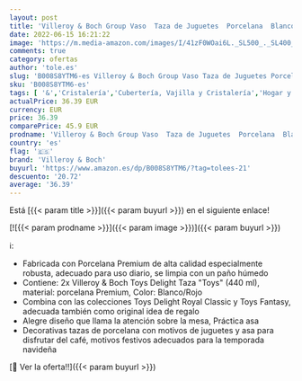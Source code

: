 ```yaml
---
layout: post
title: 'Villeroy & Boch Group Vaso  Taza de Juguetes  Porcelana  Blanco/Rojo  2 Unidades'
date: 2022-06-15 16:21:22
image: 'https://m.media-amazon.com/images/I/41zF0WOai6L._SL500_._SL400_.jpg'
comments: true
category: ofertas
author: 'tole.es'
slug: 'B008S8YTM6-es Villeroy & Boch Group Vaso Taza de Juguetes Porcelana...'
sku: 'B008S8YTM6-es'
tags: [ '&','Cristalería','Cubertería, Vajilla y Cristalería','Hogar y cocina','Piezas de vajilla','Platos','Platos llanos','Tazas','Vajilla','boch','villeroy','villeroy & boch','🇪🇸', ]
actualPrice: 36.39 EUR
currency: EUR
price: 36.39
comparePrice: 45.9 EUR
prodname: 'Villeroy & Boch Group Vaso  Taza de Juguetes  Porcelana  Blanco/Rojo  2 Unidades'
country: 'es'
flag: '🇪🇸'
brand: 'Villeroy & Boch'
buyurl: 'https://www.amazon.es/dp/B008S8YTM6/?tag=tolees-21'
descuento: '20.72'
average: '36.39'
---
```


Está [{{< param title >}}]({{< param buyurl >}}) en el siguiente enlace!

[![{{< param prodname >}}]({{< param image >}})]({{< param buyurl >}})

ℹ️:

- Fabricada con Porcelana Premium de alta calidad especialmente robusta, adecuado para uso diario, se limpia con un paño húmedo
- Contiene: 2x Villeroy & Boch Toys Delight Taza "Toys" (440 ml), material: porcelana Premium, Color: Blanco/Rojo
- Combina con las colecciones Toys Delight Royal Classic y Toys Fantasy, adecuada también como original idea de regalo
- Alegre diseño que llama la atención sobre la mesa, Práctica asa
- Decorativas tazas de porcelana con motivos de juguetes y asa para disfrutar del café, motivos festivos adecuados para la temporada navideña

[🛒 Ver la oferta!!]({{< param buyurl >}})

